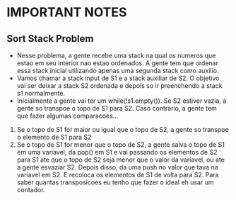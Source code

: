 # IMPORTANT NOTES

## Sort Stack Problem
* Nesse problema, a gente recebe uma stack na qual os numeros que estao em seu interior nao estao ordenados. A gente tem que ordenar essa 
stack inicial utilizando apenas uma segunda stack como auxilio.
* Vamos chamar a stack input de S1 e a stack auxiliar de S2. O objetivo vai ser deixar a stack S2 ordenada e depois so ir preenchendo a
stack s1 normalmente.
* Inicialmente a gente vai ter um while(!s1.empty()). Se S2 estiver vazia, a gente so transpoe o topo de S1 para S2. Caso contrario, a 
gente tem que fazer algumas comparacoes... 
 1) Se o topo de S1 for maior ou igual que o topo de S2, a gente so transpoe o elemento de S1 para S2
 2) Se o topo de S1 for menor que o topo de S2, a gente salva o topo de S1 em uma variavel, da pop() em S1 e vai passando os elementos de 
    S2 para S1 ate que o topo de S2 seja menor que o valor da variavel, ou ate a gente esvaziar S2. Depois disso, da uma push no valor que
    tava na variavel em S2. E recoloca os elementos de S1 de volta para S2. Para saber quantas transposicoes eu tenho que fazer o ideal eh
    usar um contador. 
